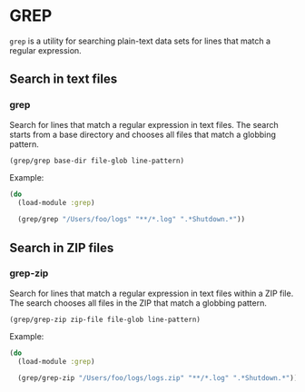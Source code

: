 # GREP

`grep` is a utility for searching plain-text data sets for lines that match a regular expression. 



## Search in text files

### grep

Search for lines that match a regular expression in text files. The search starts from a base
directory and chooses all files that match a globbing pattern.

```
(grep/grep base-dir file-glob line-pattern)
```

Example:

```clojure
(do
  (load-module :grep)
  
  (grep/grep "/Users/foo/logs" "**/*.log" ".*Shutdown.*"))
```


## Search in ZIP files

### grep-zip

Search for lines that match a regular expression in text files within a ZIP file. The search 
chooses all files in the ZIP that match a globbing pattern.

```
(grep/grep-zip zip-file file-glob line-pattern)
```

Example:

```clojure
(do
  (load-module :grep)
  
  (grep/grep-zip "/Users/foo/logs/logs.zip" "**/*.log" ".*Shutdown.*"))
```
